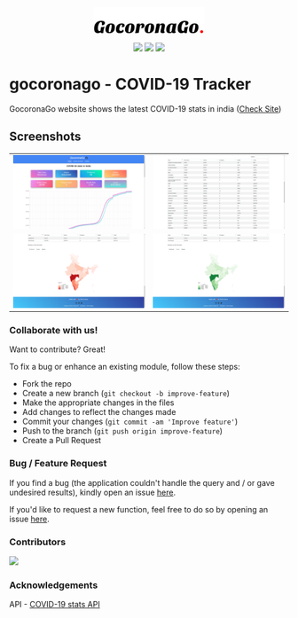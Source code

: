 <p align="center"><img src="https://github.com/iamrohitsuthar/gocoronago/blob/5d0f5752672bae5d83121ad6459081e6a85f3db9/readme_images/logo.png" width="200"/></p>

<p align="center">
<a href="https://github.com/iamrohitsuthar/gocoronago/stargazers"><img src="https://img.shields.io/github/stars/iamrohitsuthar/gocoronago"></a>
<a href="https://github.com/iamrohitsuthar/gocoronago/network/members"><img src="https://img.shields.io/github/forks/iamrohitsuthar/gocoronago"></a>
<a href="https://github.com/iamrohitsuthar/gocoronago/blob/master/LICENSE"><img src="https://img.shields.io/github/license/iamrohitsuthar/gocoronago"></a>
</p>

# gocoronago - COVID-19 Tracker
GocoronaGo website shows the latest COVID-19 stats in india (<a href="https://iamrohitsuthar.github.io/gocoronago/" target="_BLANK">Check Site</a>)

## Screenshots

<table>
  <tr>
    <td>
      <img src="https://github.com/iamrohitsuthar/gocoronago/blob/master/readme_images/Screenshot%20from%202023-05-28%2017-11-35.png"/>
    </td>
    <td>
      <img src="https://github.com/iamrohitsuthar/gocoronago/blob/master/readme_images/Screenshot%20from%202023-05-28%2017-12-25.png"/>
    </td>
  </tr>
    <tr>
    <td>
      <img src="https://github.com/iamrohitsuthar/gocoronago/blob/master/readme_images/Screenshot%20from%202023-05-28%2017-12-42.png"/>
    </td>
    <td>
      <img src="https://github.com/iamrohitsuthar/gocoronago/blob/master/readme_images/Screenshot%20from%202023-05-28%2017-12-50.png"/>
    </td>
  </tr>
 </table>
  

### Collaborate with us!
Want to contribute? Great!<br/>

To fix a bug or enhance an existing module, follow these steps:

- Fork the repo
- Create a new branch (`git checkout -b improve-feature`)
- Make the appropriate changes in the files
- Add changes to reflect the changes made
- Commit your changes (`git commit -am 'Improve feature'`)
- Push to the branch (`git push origin improve-feature`)
- Create a Pull Request 
  
 
### Bug / Feature Request

If you find a bug (the application couldn't handle the query and / or gave undesired results), kindly open an issue [here](https://github.com/iamrohitsuthar/gocoronago/issues/new).

If you'd like to request a new function, feel free to do so by opening an issue [here](https://github.com/iamrohitsuthar/gocoronago/issues/new).

### Contributors
<a href="https://github.com/iamrohitsuthar/gocoronago/graphs/contributors">
  <img src="https://contributors-img.web.app/image?repo=iamrohitsuthar/gocoronago" />
</a>

### Acknowledgements
API - <a href="https://github.com/amodm/api-covid19-in" target="_BLANK">COVID-19 stats API</a>
